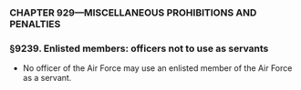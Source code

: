 ### **CHAPTER 929—MISCELLANEOUS PROHIBITIONS AND PENALTIES**

### §9239. Enlisted members: officers not to use as servants
* No officer of the Air Force may use an enlisted member of the Air Force as a servant.